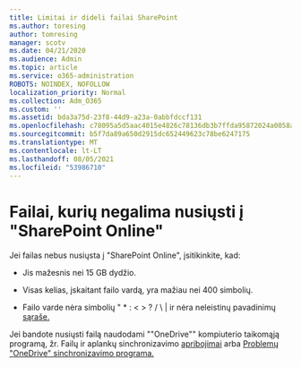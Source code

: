 ```yaml
---
title: Limitai ir dideli failai SharePoint
ms.author: toresing
author: tomresing
manager: scotv
ms.date: 04/21/2020
ms.audience: Admin
ms.topic: article
ms.service: o365-administration
ROBOTS: NOINDEX, NOFOLLOW
localization_priority: Normal
ms.collection: Adm_O365
ms.custom: ''
ms.assetid: bda3a75d-23f8-44d9-a23a-0abbfdccf131
ms.openlocfilehash: c78095a5d5aac4015e4826c78136db3b7ffda95872024a0058a7e8f8b2ccef4b
ms.sourcegitcommit: b5f7da89a650d2915dc652449623c78be6247175
ms.translationtype: MT
ms.contentlocale: lt-LT
ms.lasthandoff: 08/05/2021
ms.locfileid: "53986710"
---
```

# <a name="files-that-cant-be-uploaded-to-sharepoint-online"></a>Failai, kurių negalima nusiųsti į "SharePoint Online"

Jei failas nebus nusiųsta į "SharePoint Online", įsitikinkite, kad:
  
- Jis mažesnis nei 15 GB dydžio.
    
- Visas kelias, įskaitant failo vardą, yra mažiau nei 400 simbolių.
    
- Failo varde nėra simbolių " \* : \< \> ? / \ | ir nėra neleistinų pavadinimų [sąraše.](https://go.microsoft.com/fwlink/?linkid=866430)
    
Jei bandote nusiųsti failą naudodami ""OneDrive"" kompiuterio taikomąją programą, žr. Failų ir aplankų sinchronizavimo [apribojimai](https://go.microsoft.com/fwlink/p/?LinkID=717734) arba [Problemų "OneDrive" sinchronizavimo programa.](https://go.microsoft.com/fwlink/?linkid=866431)
  


